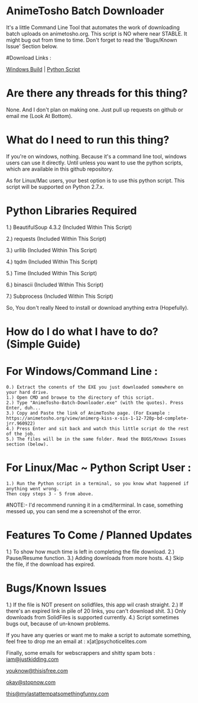 # AnimeTosho Batch Downloader
It's a little Command Line Tool that automates the work of downloading batch uploads on animetosho.org. This script is NO where near STABLE. It might bug out from time to time. Don't forget to read the 'Bugs/Known Issue' Section below.


#Download Links :

 <a href="http://sourceforge.net/projects/animetosho-batch-downloader/files/Xonshiz%20AnimeTosho%20Batch%20Ripper.exe/download">Windows Build</a> | <a href="https://github.com/Xonshiz/AnimeTosho-Batch-Downloader">Python Script</a>

# Are there any threads for this thing?

None. And I don't plan on making one. Just pull up requests on github or email me (Look At Bottom).


# What do I need to run this thing?

If you're on windows, nothing. Because it's a command line tool, windows users can use it directly. Until unless you want to use the python scripts, which are available in this github repository.

As for Linux/Mac users, your best option is to use this python script. This script will be supported on Python 2.7.x.


# Python Libraries Required

1.) BeautifulSoup 4.3.2 (Included Within This Script)

2.) requests (Included Within This Script)

3.) urllib (Included Within This Script)

4.) tqdm (Included Within This Script)

5.) Time (Included Within This Script)

6.) binascii (Included Within This Script)

7.) Subprocess (Included Within This Script)

So, You don't really Need to install or download anything extra (Hopefully).


# How do I do what I have to do? (Simple Guide)
   
   # For Windows/Command Line :

    0.) Extract the conents of the EXE you just downloaded somewhere on your hard drive.
    1.) Open CMD and browse to the directory of this script.
    2.) Type "AnimeTosho-Batch-Downloader.exe" (with the quotes). Press Enter, duh...
    3.) Copy and Paste the link of AnimeTosho page. (For Example : https://animetosho.org/view/animerg-kiss-x-sis-1-12-720p-bd-complete-jrr.960922)
    4.) Press Enter and sit back and watch this little script do the rest of the job.
    5.) The files will be in the same folder. Read the BUGS/Knows Issues section (below).

   # For Linux/Mac ~ Python Script User :

    1.) Run the Python script in a terminal, so you know what happened if anything went wrong.
    Then copy steps 3 - 5 from above.



#NOTE:- I'd recommend running it in a cmd/terminal. In case, something messed up, you can send me a screenshot of the error.


# Features To Come / Planned Updates

1.) To show how much time is left in completing the file download.
2.) Pause/Resume function.
3.) Adding downloads from more hosts.
4.) Skip the file, if the download has expired.


# Bugs/Known Issues

1.) If the file is NOT present on solidfiles, this app wil crash straight.
2.) If there's an expired link in pile of 20 links, you can't download shit.
3.) Only downloads from SolidFiles is supported currently.
4.) Script sometimes bugs out, because of un-known problems.

If you have any queries or want me to make a script to automate something, feel free to drop me an email at :
x[at]psychoticelites.com

Finally, some emails for webscrappers and shitty spam bots :
iam@justkidding.com

youknow@thisisfree.com

okay@stopnow.com

this@mylastattempatsomethingfunny.com
